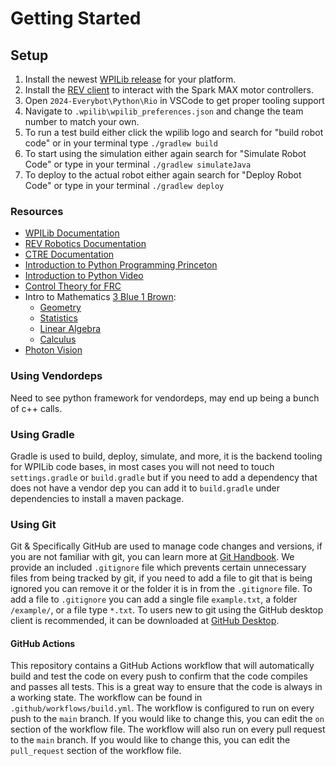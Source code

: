 # Getting Started

## Setup
1. Install the newest [WPILib release](https://github.com/wpilibsuite/allwpilib/releases) for your platform.
2. Install the [REV client](https://docs.revrobotics.com/rev-hardware-client/) to interact with the Spark MAX motor
   controllers.
3. Open `2024-Everybot\Python\Rio` in VSCode to get proper tooling support
4. Navigate to `.wpilib\wpilib_preferences.json` and change the team number to match your own.
5. To run a test build either click the wpilib logo and search for "build robot code" or in your terminal type
   `./gradlew build`
6. To start using the simulation either again search for "Simulate Robot Code" or type in your terminal
   `./gradlew simulateJava`
7. To deploy to the actual robot either again search for "Deploy Robot Code" or type in your terminal
   `./gradlew deploy`

### Resources
- [WPILib Documentation](https://docs.wpilib.org/en/stable/)
- [REV Robotics Documentation](https://docs.revrobotics.com/)
- [CTRE Documentation](https://phoenix-documentation.readthedocs.io/en/latest/index.html)
- [Introduction to Python Programming Princeton](https://introcs.cs.princeton.edu/python/home/)
- [Introduction to Python Video](https://www.youtube.com/watch?v=rfscVS0vtbw)
- [Control Theory for FRC](https://controls-in-frc.link/)
- Intro to Mathematics [3 Blue 1 Brown](https://www.youtube.com/@3blue1brown):
    - [Geometry](https://www.youtube.com/watch?v=GNcFjFmqEc8&list=PLZHQObOWTQDMXMi3bUMThGdYqos36X_lA)
    - [Statistics](https://www.youtube.com/watch?v=8idr1WZ1A7Q&list=PL0t49HdSsmyZHmM96zyRCf79kSBnb9RRH)
    - [Linear Algebra](https://www.youtube.com/watch?v=kjBOesZCoqc&list=PL0-GT3co4r2y2YErbmuJw2L5tW4Ew2O5B)
    - [Calculus](https://www.youtube.com/watch?v=WUvTyaaNkzM&list=PLZHQObOWTQDMsr9K-rj53DwVRMYO3t5Yr)
- [Photon Vision](https://docs.photonvision.org/en/latest/)

### Using Vendordeps
Need to see python framework for vendordeps, may end up being a bunch of c++ calls.

### Using Gradle
Gradle is used to build, deploy, simulate, and more, it is the backend tooling for WPILib code bases, in most cases you
will not need to touch `settings.gradle` or `build.gradle` but if you need to add a dependency that does not have a
vendor dep you can add it to `build.gradle` under dependencies to install a maven package.

### Using Git
Git & Specifically GitHub are used to manage code changes and versions, if you are not familiar with git, you can learn
more at [Git Handbook](https://guides.github.com/introduction/git-handbook/). We provide an included `.gitignore` file
which prevents certain unnecessary files from being tracked by git, if you need to add a file to git that is being
ignored you can remove it or the folder it is in from the `.gitignore` file. To add a file to `.gitignore` you can
add a single file `example.txt`, a folder `/example/`, or a file type `*.txt`. To users new to git using the GitHub
desktop client is recommended, it can be downloaded at [GitHub Desktop](https://desktop.github.com/).

#### GitHub Actions
This repository contains a GitHub Actions workflow that will automatically build and test the code on every push to
confirm that the code compiles and passes all tests. This is a great way to ensure that the code is always in a working
state. The workflow can be found in `.github/workflows/build.yml`. The workflow is configured to run on every push to
the `main` branch. If you would like to change this, you can edit the `on` section of the workflow file. The workflow
will also run on every pull request to the `main` branch. If you would like to change this, you can edit the
`pull_request` section of the workflow file.